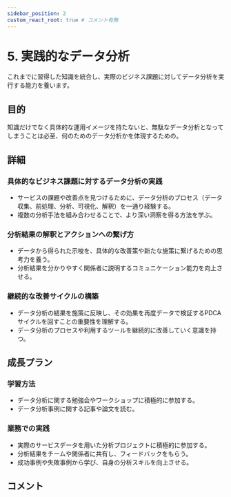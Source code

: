 ```yaml
---
sidebar_position: 2
custom_react_root: true # コメント有無
---
```


# 5. 実践的なデータ分析

これまでに習得した知識を統合し、実際のビジネス課題に対してデータ分析を実行する能力を養います。

## 目的

知識だけでなく具体的な運用イメージを持たないと、無駄なデータ分析となってしまうことは必至、何のためのデータ分析かを体現するための。

## 詳細

### 具体的なビジネス課題に対するデータ分析の実践

- サービスの課題や改善点を見つけるために、データ分析のプロセス（データ収集、前処理、分析、可視化、解釈）を一通り経験する。
- 複数の分析手法を組み合わせることで、より深い洞察を得る方法を学ぶ。

### 分析結果の解釈とアクションへの繋げ方

- データから得られた示唆を、具体的な改善策や新たな施策に繋げるための思考力を養う。
- 分析結果を分かりやすく関係者に説明するコミュニケーション能力を向上させる。

### 継続的な改善サイクルの構築

- データ分析の結果を施策に反映し、その効果を再度データで検証するPDCAサイクルを回すことの重要性を理解する。
- データ分析のプロセスや利用するツールを継続的に改善していく意識を持つ。

## 成長プラン

### 学習方法

- データ分析に関する勉強会やワークショップに積極的に参加する。
- データ分析事例に関する記事や論文を読む。

### 業務での実践

- 実際のサービスデータを用いた分析プロジェクトに積極的に参加する。
- 分析結果をチームや関係者に共有し、フィードバックをもらう。
- 成功事例や失敗事例から学び、自身の分析スキルを向上させる。

## コメント

<DisqusComments />
